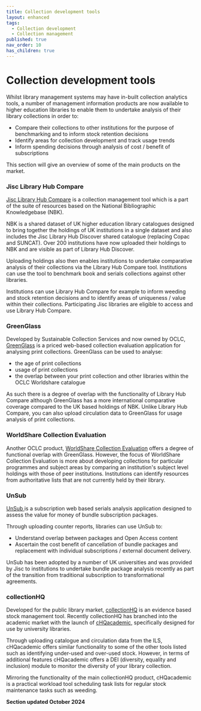 ```yaml
---
title: Collection development tools
layout: enhanced
tags:
  - Collection development
  - Collection management
published: true
nav_order: 10
has_children: true
---
```

# Collection development tools

Whilst library management systems may have in-built collection analytics tools, a number of management information products are now available to higher education libraries to enable them to undertake analysis of their library collections in order to:

* Compare their collections to other institutions for the purpose of benchmarking and to inform stock retention decisions
* Identify areas for collection development and track usage trends
* Inform spending decisions through analysis of cost / benefit of subscriptions

This section will give an overview of some of the main products on the market.

### Jisc Library Hub Compare

[Jisc Library Hub Compare](https://www.jisc.ac.uk/library-hub-compare) is a collection management tool which is a part of the suite of resources based on the National Bibliographic Knowledgebase (NBK).

NBK is a shared dataset of UK higher education library catalogues designed to bring together the holdings of UK institutions in a single dataset and also includes the Jisc Library Hub Discover shared catalogue (replacing Copac and SUNCAT). Over 200 institutions have now uploaded their holdings to NBK and are visible as part of Library Hub Discover.

Uploading holdings also then enables institutions to undertake comparative analysis of their collections via the Library Hub Compare tool. Institutions can use the tool to benchmark book and serials collections against other libraries.

Institutions can use Library Hub Compare for example to inform weeding and stock retention decisions and to identify areas of uniqueness / value within their collections. Participating Jisc libraries are eligible to access and use Library Hub Compare.

### GreenGlass

Developed by Sustainable Collection Services and now owned by OCLC, [GreenGlass](https://www.oclc.org/en/greenglass.html) is a priced web-based collection evaluation application for analysing print collections. GreenGlass can be used to analyse:

* the age of print collections
* usage of print collections
* the overlap between your print collection and other libraries within the OCLC Worldshare catalogue

As such there is a degree of overlap with the functionality of Library Hub Compare although GreenGlass has a more international comparative coverage compared to the UK based holdings of NBK. Unlike Library Hub Compare, you can also upload circulation data to GreenGlass for usage analysis of print collections.

### WorldShare Collection Evaluation

Another OCLC product, [WorldShare Collection Evaluation](https://www.oclc.org/en/collection-evaluation.html) offers a degree of functional overlap with GreenGlass. However, the focus of WorldShare Collection Evaluation is more about developing collections for particular programmes and subject areas by comparing an institution's subject level holdings with those of peer institutions. Institutions can identify resources from authoritative lists that are not currently held by their library.[](https://www.oclc.org/en/collection-evaluation.html)

### UnSub

[UnSub ](https://unsub.org/)is a subscription web based serials analysis application designed to assess the value for money of bundle subscription packages.

Through uploading counter reports, libraries can use UnSub to:

* Understand overlap between packages and Open Access content
* Ascertain the cost benefit of cancellation of bundle packages and replacement with individual subscriptions / external document delivery.

UnSub has been adopted by a number of UK universities and was provided by Jisc to institutions to undertake bundle package analysis recently as part of the transition from traditional subscription to transformational agreements.

### collectionHQ

Developed for the public library market, [collectionHQ](https://www.collectionhq.com/) is an evidence based stock management tool. Recently collectionHQ has branched into the academic market with the launch of [cHQacademic,](https://www.collectionhq.com/chqacademic/) specifically designed for use by university libraries.

Through uploading catalogue and circulation data from the ILS, cHQacademic offers similar functionality to some of the other tools listed such as identifying under-used and over-used stock. However, in terms of additional features cHQacademic offers a DEI (diversity, equality and inclusion) module to monitor the diversity of your library collection.

Mirroring the functionality of the main collectionHQ product, cHQacademic is a practical workload tool scheduling task lists for regular stock maintenance tasks such as weeding.


**Section updated October 2024**
